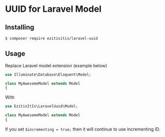 # UUID for Laravel Model

## Installing

```bash
$ composer require ezitisitis/laravel-uuid
```

## Usage

Replace Laravel model extension (example below)

```php
use Illuminate\Database\Eloquent\Model;

class MyAwesomeModel extends Model
{
```

With

```php
use EzitisItIs\LaravelUuid\Model;

class MyAwesomeModel extends Model
{
```

If you set `$incrementing = true;` then it will continue to use incrementing ID.
